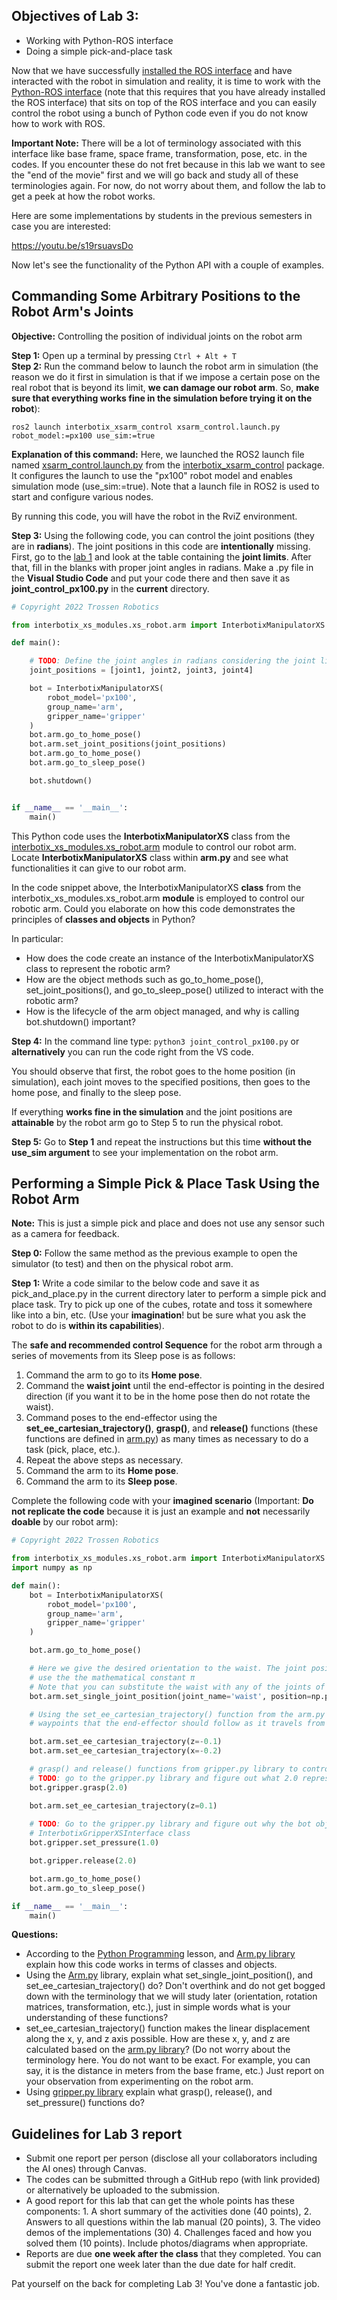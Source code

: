 ## Objectives of Lab 3:
- Working with Python-ROS interface 
- Doing a simple pick-and-place task

Now that we have successfully [installed the ROS interface](https://github.com/madibabaiasl/modern-robotics-I-course/wiki/Lab-2:-ROS2-Humble-Interface-Installation-&-Running-the-Robot-in-Simulation-&-Reality) and have interacted with the robot in simulation and reality, it is time to work with the [Python-ROS interface](https://docs.trossenrobotics.com/interbotix_xsarms_docs/python_ros_interface.html) (note that this requires that you have already installed the ROS interface) that sits on top of the ROS interface and you can easily control the robot using a bunch of Python code even if you do not know how to work with ROS.

**Important Note:** There will be a lot of terminology associated with this interface like base frame, space frame, transformation, pose, etc. in the codes. If you encounter these do not fret because in this lab we want to see the "end of the movie" first and we will go back and study all of these terminologies again. For now, do not worry about them, and follow the lab to get a peek at how the robot works. 

Here are some implementations by students in the previous semesters in case you are interested:

https://youtu.be/s19rsuavsDo

Now let's see the functionality of the Python API with a couple of examples. 

## Commanding Some Arbitrary Positions to the Robot Arm's Joints

**Objective:** Controlling the position of individual joints on the robot arm 

**Step 1:** Open up a terminal by pressing `Ctrl + Alt + T`  
**Step 2:** Run the command below to launch the robot arm in simulation (the reason we do it first in simulation is that if we impose a certain pose on the real robot that is beyond its limit, **we can damage our robot arm**. So, **make sure that everything works fine in the simulation before trying it on the robot**):

`ros2 launch interbotix_xsarm_control xsarm_control.launch.py robot_model:=px100 use_sim:=true`

**Explanation of this command:** Here, we launched the ROS2 launch file named [xsarm_control.launch.py](https://github.com/Interbotix/interbotix_ros_manipulators/blob/rolling/interbotix_ros_xsarms/interbotix_xsarm_control/launch/xsarm_control.launch.py) from the [interbotix_xsarm_control](https://github.com/Interbotix/interbotix_ros_manipulators/tree/rolling/interbotix_ros_xsarms/interbotix_xsarm_control) package. It configures the launch to use the "px100" robot model and enables simulation mode (use_sim:=true). Note that a launch file in ROS2 is used to start and configure various nodes.   
 
By running this code, you will have the robot in the RviZ environment. 

**Step 3:** Using the following code, you can control the joint positions (they are in **radians**). The joint positions in this code are **intentionally** missing. First, go to the [lab 1](https://github.com/madibabaiasl/modern-robotics-I-course/wiki/Lab-1:-Introducing-the-PincherX-100-Robot-Arm-and-Vision-Kit) and look at the table containing the **joint limits**. After that, fill in the blanks with proper joint angles in radians. Make a .py file in the **Visual Studio Code** and put your code there and then save it as **joint_control_px100.py** in the **current** directory.  

``` Python
# Copyright 2022 Trossen Robotics

from interbotix_xs_modules.xs_robot.arm import InterbotixManipulatorXS

def main():

    # TODO: Define the joint angles in radians considering the joint limits
    joint_positions = [joint1, joint2, joint3, joint4]

    bot = InterbotixManipulatorXS(
        robot_model='px100',
        group_name='arm',
        gripper_name='gripper'
    )
    bot.arm.go_to_home_pose()
    bot.arm.set_joint_positions(joint_positions)
    bot.arm.go_to_home_pose()
    bot.arm.go_to_sleep_pose()

    bot.shutdown()


if __name__ == '__main__':
    main()
```

This Python code uses the **InterbotixManipulatorXS** class from the [interbotix_xs_modules.xs_robot.arm](https://github.com/Interbotix/interbotix_ros_toolboxes/blob/rolling/interbotix_xs_toolbox/interbotix_xs_modules/interbotix_xs_modules/xs_robot/arm.py) module to control our robot arm. Locate **InterbotixManipulatorXS** class within **arm.py** and see what functionalities it can give to our robot arm. 

In the code snippet above, the InterbotixManipulatorXS **class** from the interbotix_xs_modules.xs_robot.arm **module** is employed to control our robotic arm. Could you elaborate on how this code demonstrates the principles of **classes and objects** in Python?

In particular:

- How does the code create an instance of the InterbotixManipulatorXS class to represent the robotic arm?
- How are the object methods such as go_to_home_pose(), set_joint_positions(), and go_to_sleep_pose() utilized to interact with the robotic arm?
- How is the lifecycle of the arm object managed, and why is calling bot.shutdown() important?

**Step 4:** In the command line type: `python3 joint_control_px100.py` or **alternatively** you can run the code right from the VS code. 

You should observe that first, the robot goes to the home position (in simulation), each joint moves to the specified positions, then goes to the home pose, and finally to the sleep pose. 

If everything **works fine in the simulation** and the joint positions are **attainable** by the robot arm go to Step 5 to run the physical robot. 

**Step 5:** Go to **Step 1** and repeat the instructions but this time **without the use_sim argument** to see your implementation on the robot arm. 

## Performing a Simple Pick & Place Task Using the Robot Arm

**Note:** This is just a simple pick and place and does not use any sensor such as a camera for feedback. 

**Step 0:** Follow the same method as the previous example to open the simulator (to test) and then on the physical robot arm. 

**Step 1:** Write a code similar to the below code and save it as pick_and_place.py in the current directory later to perform a simple pick and place task. Try to pick up one of the cubes, rotate and toss it somewhere like into a bin, etc. (Use your **imagination**! but be sure what you ask the robot to do is **within its capabilities**).

The **safe and recommended control Sequence** for the robot arm through a series of movements from its Sleep pose is as follows:

1. Command the arm to go to its **Home pose**.
2. Command the **waist joint** until the end-effector is pointing in the desired direction (if you want it to be in the home pose then do not rotate the waist).
3. Command poses to the end-effector using the **set_ee_cartesian_trajectory()**, **grasp()**, and **release()** functions (these functions are defined in [arm.py](https://github.com/Interbotix/interbotix_ros_toolboxes/blob/rolling/interbotix_xs_toolbox/interbotix_xs_modules/interbotix_xs_modules/xs_robot/arm.py)) as many times as necessary to do a task (pick, place, etc.).
4. Repeat the above steps as necessary.
5. Command the arm to its **Home pose**.
6. Command the arm to its **Sleep pose**.

Complete the following code with your **imagined scenario** (Important: **Do not replicate the code** because it is just an example and **not** necessarily **doable** by our robot arm):

``` Python
# Copyright 2022 Trossen Robotics 

from interbotix_xs_modules.xs_robot.arm import InterbotixManipulatorXS
import numpy as np

def main():
    bot = InterbotixManipulatorXS(
        robot_model='px100',
        group_name='arm',
        gripper_name='gripper'
    )

    bot.arm.go_to_home_pose()

    # Here we give the desired orientation to the waist. The joint position is in radians. We imported numpy library because we wanted to
    # use the the mathematical constant π 
    # Note that you can substitute the waist with any of the joints of the robot 
    bot.arm.set_single_joint_position(joint_name='waist', position=np.pi/2.0)

    # Using the set_ee_cartesian_trajectory() function from the arm.py library, you can define a linear trajectory using a series of 
    # waypoints that the end-effector should follow as it travels from its current pose to the desired pose

    bot.arm.set_ee_cartesian_trajectory(z=-0.1)
    bot.arm.set_ee_cartesian_trajectory(x=-0.2)

    # grasp() and release() functions from gripper.py library to control the gripper
    # TODO: go to the gripper.py library and figure out what 2.0 represents. 
    bot.gripper.grasp(2.0)

    bot.arm.set_ee_cartesian_trajectory(z=0.1)
    
    # TODO: Go to the gripper.py library and figure out why the bot object uses the set_pressure() method from the 
    # InterbotixGripperXSInterface class
    bot.gripper.set_pressure(1.0)

    bot.gripper.release(2.0)

    bot.arm.go_to_home_pose()
    bot.arm.go_to_sleep_pose()

if __name__ == '__main__':
    main()

```

**Questions:**

- According to the [Python Programming](https://github.com/madibabaiasl/modern-robotics-I-course/wiki/Prerequisite-2:-Introduction-to-Python-Programming-with-Emphasis-on-Robotics-Applications) lesson, and [Arm.py library](https://github.com/Interbotix/interbotix_ros_toolboxes/blob/rolling/interbotix_xs_toolbox/interbotix_xs_modules/interbotix_xs_modules/xs_robot/arm.py) explain how this code works in terms of classes and objects. 
- Using the [Arm.py](https://github.com/Interbotix/interbotix_ros_toolboxes/blob/rolling/interbotix_xs_toolbox/interbotix_xs_modules/interbotix_xs_modules/xs_robot/arm.py) library, explain what set_single_joint_position(), and set_ee_cartesian_trajectory() do? Don't overthink and do not get bogged down with the terminology that we will study later (orientation, rotation matrices, transformation, etc.), just in simple words what is your understanding of these functions? 
- set_ee_cartesian_trajectory() function makes the linear displacement along the x, y, and z axis possible. How are these x, y, and z are calculated based on the [arm.py library](https://github.com/Interbotix/interbotix_ros_toolboxes/blob/rolling/interbotix_xs_toolbox/interbotix_xs_modules/interbotix_xs_modules/xs_robot/arm.py)? (Do not worry about the terminology here. You do not want to be exact. For example, you can say, it is the distance in meters from the base frame, etc.) Just report on your observation from experimenting on the robot arm. 
- Using [gripper.py library](https://github.com/Interbotix/interbotix_ros_toolboxes/blob/rolling/interbotix_xs_toolbox/interbotix_xs_modules/interbotix_xs_modules/xs_robot/gripper.py) explain what grasp(), release(), and set_pressure() functions do? 


## Guidelines for Lab 3 report

- Submit one report per person (disclose all your collaborators including the AI ones) through Canvas. 
- The codes can be submitted through a GitHub repo (with link provided) or alternatively be uploaded to the submission. 
- A good report for this lab that can get the whole points has these components: 1. A short summary of the activities done (40 points), 2. Answers to all questions within the lab manual (20 points), 3. The video demos of the implementations (30) 4. Challenges faced and how you solved them (10 points). Include photos/diagrams when appropriate. 
- Reports are due **one week after the class** that they completed. You can submit the report one week later than the due date for half credit.

Pat yourself on the back for completing Lab 3! You've done a fantastic job.